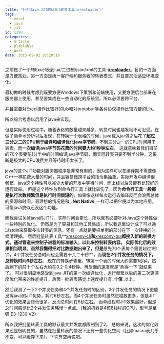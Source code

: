 ```yaml
---
title: '针对Java JIT的优化(转表工具:xresloader)'
tags:
  - excel
  - java
  - jit
id: 1198
categories:
  - Article
  - Blablabla
  - Work
date: 2015-09-02 20:20:16
---
```


之前做了一个转Excel表到lua/二进制/json/xml的工具-**[xresloader](https://github.com/xresloader/xresloader)**。目的一方面是方便策划。另一方面是统一客户端和服务器的转表模式，并且要灵活适应环境变化。

最初做的时候考虑到既要方便Windows下策划和前端使用，又要方便后台部署在服务器上使用，甚至要集成在一些自动化的系统里。所以必须要跨平台。

并且需要对Excel操作比较好的Lib和对protobuf等各种协议操作比较方便的Lib。

所以综合考虑以后用了java来实现。

但是实际使用过程中，随着表格的数量越来越多，转换时间也越发地不可忍受。在做了简单地分析以后发现，在转换一个表格的时候，java载入jar包之后花了**超过三分之二的CPU用于编译和编译优化java字节码**。不到三分之一的CPU时间用于转表。而**一次编译java字节码花费的时间要大约1秒钟左右**。
这就意味着我们目前的70个表要花1分半中的时间编译java字节码，而实际转表只要不到半分钟。这果断是极大的CPU浪费并且等待时间太长了。

java的这个JIT功能对服务器程序是非常有用的，因为这样可以在编译期不需要像C++一样花费大量的时间，并且容易做跨平台的指令集抽象。实际开发中编译很频繁，java这个特性可以减少大量的开发中等待时间，而上线以后又能有比较好的运行效率。
但是这个特性放到命令行工具上就比较伤了，因为**命令行工具一般都是执行次数频繁但是执行时间很短的**，如果像这样每次运行去编译反而会浪费总体的资源和时间。最理想的情况是和_**.Net Native**_一样可以把它便以为本地应用。可惜java貌似还没这个功能。

而我尝试关掉java的JIT时，实际时间会更长，所以就有必要针对Java这个特性做一些特别的优化。
仍然是为了容易和其他工具集成，所以我这里设计成了可以通过stdin来获取多次转表的信息。还有一点就是要把单例的部分在下一次转换的时候清理掉。
然后批量转表工具**[xresconv-cli](https://github.com/xresloader/xresconv-cli)**和**[xresconv-gui](https://github.com/xresloader/xresconv-gui)**都接入新的转换方式。通过管道来控制子进程的标准输入，以此来控制转表内容。
实际优化后的效果相当明显。虽然我懒得把对比数据跑出来了，但是**原先70个表每个需要超过1秒钟，4个并发任务总时间也会需要十几二十秒**，而**现在2个并发任务的情况下，总转换时间6秒左右**。
现在的转换步骤里，转第一个表的时候大约需要1秒钟，然后剩下的前十个左右大约在0.2-0.4秒钟。再后面的速度就是”刷得一下“就结束了。
可以很明显地感受到java JIT的第一次编译优化，运行频繁以后的第二次更深度优化带来的性能提升。后面一批转表感觉上速度提升有_**十倍**_以上。

然后我测了一下2个并发任务和4个并发任务时的区别，2个并发任务的情况下更能发挥java的JIT优势，耗时6秒左右。而4个并发任务时虽然进程数更多，但是JIT优化的效果会降低很多，反而总时间在9秒左右。
而单线程时JIT效果最好，但是总时间感觉比2个并发任务略慢一点点。（我的机器是4核8线程的CPU，型号是至强 E3-1230 V2）

所以我把批量转表工具的默认最大并发度都限制到了2。
总的来说，这次的优化效果还是很明显的，虽然在批量转表的情况下还有一些优化空间（比如macro表几乎不变，可以缓存下来），下次有空再说吧。